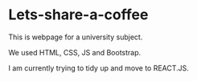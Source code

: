 # Lets-share-a-coffee

This is webpage for a university subject.

We used HTML, CSS, JS and Bootstrap. 

I am currently trying to tidy up and move to REACT.JS.
